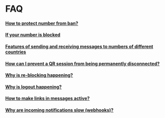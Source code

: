 # FAQ

#### [How to protect number from ban?](how-to-protect-number-from-ban.md)
#### [If your number is blocked](if-your-number-is-blocked.md)

#### [Features of sending and receiving messages to numbers of different countries](features-of-sending-and-receiving-messages-from-different-countries.md)

#### [How can I prevent a QR session from being permanently disconnected?](how-can-I-prevent-a-QR-session-from-being-permanently-disconnected.md)

#### [Why is re-blocking happening?](why-is-re-blocking-happening.md)

#### [Why is logout happening?](why-does-the-crash-happen.md)

#### [How to make links in messages active?](how-to-make-links-in-a-message-active.md)

#### [Why are incoming notifications slow (webhooks)?](why-are-incoming-notifications-slow-(webhooks).md)